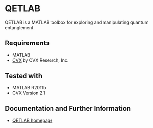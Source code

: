 QETLAB
======

QETLAB is a MATLAB toolbox for exploring and manipulating quantum entanglement.

## Requirements

* MATLAB
* [CVX](http://cvxr.com/cvx/) by CVX Research, Inc.

## Tested with

* MATLAB R2011b
* CVX Version 2.1

## Documentation and Further Information

* [QETLAB homepage](http://www.qetlab.com/)
